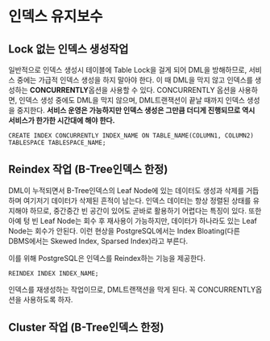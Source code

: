 # 인덱스 유지보수
## Lock 없는 인덱스 생성작업
일반적으로 인덱스 생성시 테이블에 Table Lock을 걸게 되어 DML을 방해하므로, 서비스 중에는 가급적 인덱스 생성을 하지 말아야 한다. 이 때 DML을 막지 않고 인덱스를 생성하는 **CONCURRENTLY**옵션을 사용할 수 있다. CONCURRENTLY 옵션을 사용하면, 인덱스 생성 중에도 DML을 막지 않으며, DML트랜잭션이 끝날 때까지 인덱스 생성을 중지한다. **서비스 운영은 가능하지만 인덱스 생성은 그만큼 더디게 진행되므로 역시 서비스가 한가한 시간대에 해야 한다.**
```
CREATE INDEX CONCURRENTLY INDEX_NAME ON TABLE_NAME(COLUMN1, COLUMN2)
TABLESPACE TABLESPACE_NAME;
```

## Reindex 작업 (B-Tree인덱스 한정)
DML이 누적되면서 B-Tree인덱스의 Leaf Node에 있는 데이터도 생성과 삭제를 거듭하며 여기저기 데이터가 삭제된 흔적이 남는다. 인덱스 데이터는 항상 정렬된 상태를 유지해야 하므로, 중간중간 빈 공간이 있어도 곧바로 활용하기 어렵다는 특징이 있다. 또한 아예 텅 빈 Leaf Node는 회수 후 재사용이 가능하지만, 데이터가 하나라도 있는 Leaf Node는 회수가 안된다. 이런 현상을 PostgreSQL에서는 Index Bloating(다른 DBMS에서는 Skewed Index, Sparsed Index)라고 부른다.       

이를 위해 PostgreSQL은 인덱스를 Reindex하는 기능을 제공한다.
```
REINDEX INDEX INDEX_NAME;
```
인덱스를 재생성하는 작업이므로, DML트랜잭션을 막게 된다. 꼭 CONCURRENTLY옵션을 사용하도록 하자.

## Cluster 작업 (B-Tree인덱스 한정)
